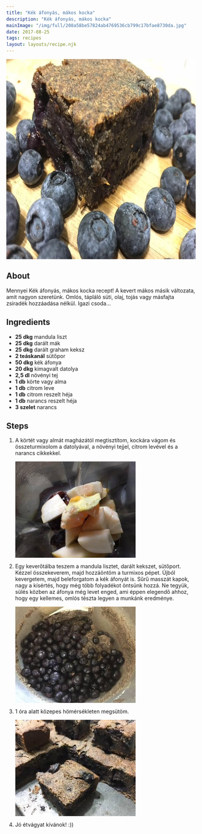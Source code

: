 ```yaml
---
title: "Kék áfonyás, mákos kocka"
description: "Kék áfonyás, mákos kocka"
mainImage: "/img/full/208a58be57824ab4769536cb799c17bfae8730da.jpg"
date: 2017-08-25
tags: recipes
layout: layouts/recipe.njk
---
```

                        
<p align="center"><a href="https://cookpad.com/hu/receptek/3162024-kek-afonyas-makos-kocka" rel="Recipe source page"><img width="751" height="532" src="/img/full/208a58be57824ab4769536cb799c17bfae8730da.jpg"/></a></p>

## About
Mennyei Kék áfonyás, mákos kocka recept! A kevert mákos másik változata, amit nagyon szeretünk. Omlós, tápláló süti, olaj, tojás vagy másfajta zsiradék hozzáadása nélkül. Igazi csoda...

>  

## Ingredients
* **25 dkg** mandula liszt
* **25 dkg** darált mák
* **25 dkg** darált graham keksz
* **2 teáskanál** sütőpor
* **50 dkg** kék áfonya
* **20 dkg** kimagvalt datolya
* **2,5 dl** növényi tej
* **1 db** körte vagy alma
* **1 db** citrom leve
* **1 db** citrom reszelt héja
* **1 db** narancs reszelt héja
* **3 szelet** narancs

## Steps

1. A körtét vagy almát magházától megtisztítom, kockára vágom és összeturmixolom a datolyával, a növényi tejjel, citrom levével és a narancs cikkekkel.
 
    <p><img width="320" height="256" align="left" src="/img/full/18aa66d3bab8f8dde4be61be8ee6ec672a7e395e.jpg"/></p><div style="clear: both"/>

2. Egy keverőtálba teszem a mandula lisztet, darált kekszet, sütőport. Kézzel összekeverem, majd hozzáöntöm a turmixos pépet. Újból kevergetem, majd beleforgatom a kék áfonyát is. Sűrű masszát kapok, nagy a kísértés, hogy még több folyadékot öntsünk hozzá. Ne tegyük, sülés közben az áfonya még levet enged, ami éppen elegendő ahhoz, hogy egy kellemes, omlós tészta legyen a munkánk eredménye.
 
    <p><img width="320" height="256" align="left" src="/img/full/6d9eb269cf963fbc640fb4a3855bc71040ff1d05.jpg"/></p><div style="clear: both"/>

3. 1 óra alatt közepes hömérsékleten megsütöm.
 
    <p><img width="320" height="256" align="left" src="/img/full/50c39cfb07f1638617f981dab453860e9ea6612b.jpg"/></p><div style="clear: both"/>

4. Jó étvágyat kívánok! :))
 
    <div style="clear: both"/>

